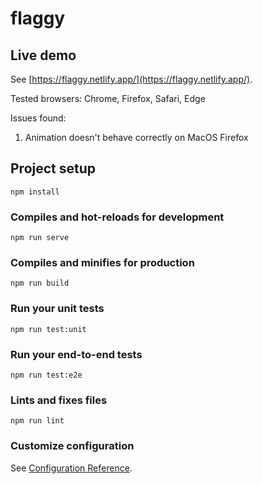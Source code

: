 # flaggy

## Live demo
See [https://flaggy.netlify.app/](https://flaggy.netlify.app/).

Tested browsers: Chrome, Firefox, Safari, Edge

Issues found:
  1. Animation doesn't behave correctly on MacOS Firefox

## Project setup
```
npm install
```

### Compiles and hot-reloads for development
```
npm run serve
```

### Compiles and minifies for production
```
npm run build
```

### Run your unit tests
```
npm run test:unit
```

### Run your end-to-end tests
```
npm run test:e2e
```

### Lints and fixes files
```
npm run lint
```

### Customize configuration
See [Configuration Reference](https://cli.vuejs.org/config/).
